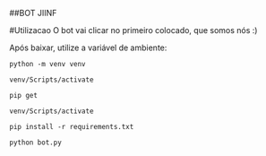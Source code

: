 ##BOT JIINF


#Utilizacao
O bot vai clicar no primeiro colocado, que somos nós :)

Após baixar, utilize a variável de ambiente:

```
python -m venv venv
````

```
venv/Scripts/activate
````

```
pip get
````

```
venv/Scripts/activate
````

```
pip install -r requirements.txt
````


```
python bot.py
````